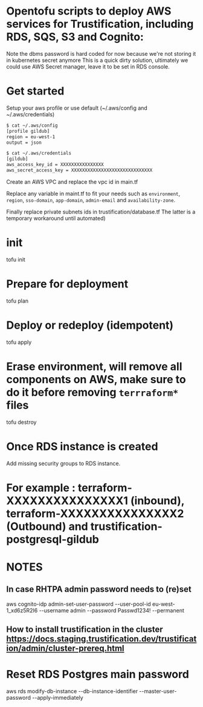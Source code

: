 # Opentofu scripts to deploy AWS services for Trustification, including RDS, SQS, S3 and Cognito:

Note the dbms password is hard coded for now because we're not storing it in kubernetes secret anymore
This is a quick dirty solution, ultimately we could use AWS Secret manager, leave it to be set in RDS console.

# Get started

Setup your aws profile or use default (~/.aws/config and ~/.aws/credentials)

```sh
$ cat ~/.aws/config
[profile gildub]
region = eu-west-1
output = json
```

```sh
$ cat ~/.aws/credentials
[gildub]
aws_access_key_id = XXXXXXXXXXXXXXXX
aws_secret_access_key = XXXXXXXXXXXXXXXXXXXXXXXXXXXXXX
```

Create an AWS VPC and replace the vpc id in main.tf

Replace any variable in maint.tf to fit your needs such as `environment`, `region`, `sso-domain`, `app-domain`, `admin-email` and `availability-zone`.

Finally replace private subnets ids in trustification/database.tf
The latter is a temporary workaround until automated)

# init

tofu init

# Prepare for deployment

tofu plan

# Deploy or redeploy (idempotent)

tofu apply

# Erase environment, will remove all components on AWS, make sure to do it before removing `terrraform*` files

tofu destroy

# Once RDS instance is created

Add missing security groups to RDS instance.

# For example : terraform-XXXXXXXXXXXXXXX1 (inbound), terraform-XXXXXXXXXXXXXXX2 (Outbound) and trustification-postgresql-gildub

# NOTES

## In case RHTPA admin password needs to (re)set

aws cognito-idp admin-set-user-password --user-pool-id eu-west-1_xd6z5R2I6 --username admin --password Passwd1234! --permanent

## How to install trustification in the cluster https://docs.staging.trustification.dev/trustification/admin/cluster-prereq.html

# Reset RDS Postgres main password
aws rds modify-db-instance --db-instance-identifier <your-db-instance-id> --master-user-password <new-password>  --apply-immediately
